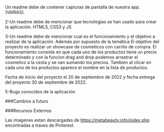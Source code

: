 Un readme debe de contener capturas de pantalla de nuestra app. (VARIAS).

2-Un readme debe de mencionar que tecnologias se han usado para crear la aplicación.
HTML5, CSS3 y JS 

3-Un readme debe de mencionar cual es el funcionamiento y el objetivo a realizar de la aplicación. Además por supuesto de la temática
El objetivo del proyecto es realizar un showcase de cosmeticos con carrito de compra. 
El funcionamiento consiste en que cada uno de los productos tiene un precio determinado y con la funcion drag and drop podemos arrastrar el cosmetico a la cesta y se van sumando los precios. Tambien al clicar en cada uno de los productos aparece el nombre en la lista de productos.  

Fecha de inicio del proyecto el 20 de septiembre de 2022 y fecha entrega del proyecto 30 de septiembre de 2022.

5-Bugs conocidos de la aplicación

###Cambios a futuro

###Recursos Externos 

Las imagenes estan descargadas de https://metabeauty.info/index.php encontradas a traves de Pinterest. 

